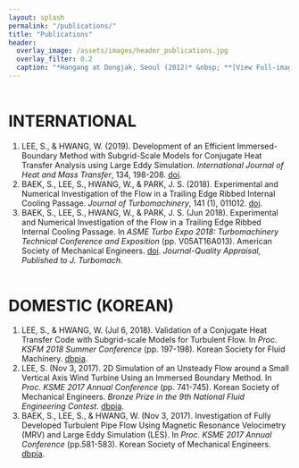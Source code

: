 ```yaml
---
layout: splash
permalink: "/publications/"
title: "Publications"
header:
  overlay_image: /assets/images/header_publications.jpg
  overlay_filter: 0.2
  caption: "*Hangang at Dongjak, Seoul (2012)* &nbsp; **[View Full-image](/assets/photographs/hangang_at_dongjak_seoul_2012.jpg)**"
---
```


# INTERNATIONAL

1. LEE, S., & HWANG, W. (2019). Development of an Efficient Immersed-Boundary Method with Subgrid-Scale Models for Conjugate Heat Transfer Analysis using Large Eddy Simulation. *International Journal of Heat and Mass Transfer*, 134, 198-208. [doi](https://doi.org/10.1016/j.ijheatmasstransfer.2019.01.019).
2. BAEK, S., LEE, S., HWANG, W., & PARK, J. S. (2018). Experimental and Numerical Investigation of the Flow in a Trailing Edge Ribbed Internal Cooling Passage. *Journal of Turbomachinery*, 141 (1), 011012. [doi](https://doi.org/10.1115/1.4041868).
3. BAEK, S., LEE, S., HWANG, W., & PARK, J. S. (Jun 2018). Experimental and Numerical Investigation of the Flow in a Trailing Edge Ribbed Internal Cooling Passage. In *ASME Turbo Expo 2018: Turbomachinery Technical Conference and Exposition* (pp. V05AT16A013). American Society of Mechanical Engineers. [doi](https://doi.org/10.1115/GT2018-76741). *Journal-Quality Appraisal, Published to J. Turbomach.*

# DOMESTIC (KOREAN)

1. LEE, S., & HWANG, W. (Jul 6, 2018). Validation of a Conjugate Heat Transfer Code with Subgrid-scale Models for Turbulent Flow. In *Proc. KSFM 2018 Summer Conference* (pp. 197-198). Korean Society for Fluid Machinery. [dbpia](http://www.dbpia.co.kr/journal/articleDetail?nodeId=NODE07536688&language=ko_KR).
2. LEE, S. (Nov 3, 2017). 2D Simulation of an Unsteady Flow around a Small Vertical Axis Wind Turbine Using an Immersed Boundary Method. In *Proc. KSME 2017 Annual Conference* (pp. 741-745). Korean Society of Mechanical Engineers. *Bronze Prize in the 9th National Fluid Engineering Contest*. [dbpia](http://www.dbpia.co.kr/journal/articleDetail?nodeId=NODE07287580&language=ko_KR#).
3. BAEK, S., LEE, S., & HWANG, W. (Nov 3, 2017). Investigation of Fully Developed Turbulent Pipe Flow Using Magnetic Resonance Velocimetry (MRV) and Large Eddy Simulation (LES). In *Proc. KSME 2017 Annual Conference* (pp.581-583). Korean Society of Mechanical Engineers. [dbpia](http://www.dbpia.co.kr/journal/articleDetail?nodeId=NODE07287540&language=ko_KR#).

<style type="text/css">
h1 {
	margin-top:2em;
}
h3 {
	margin-top:0.5em;
}
</style>